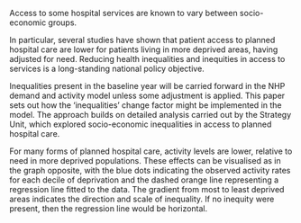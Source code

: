 
Access to some hospital services are known to vary between socio-economic groups.

In particular, several studies have shown that patient access to planned hospital care are lower for patients living in more deprived areas, having adjusted for need.  Reducing health inequalities and inequities in access to services is a long-standing national policy objective.

Inequalities present in the baseline year will be carried forward in the NHP demand and activity model unless some adjustment is applied.  This paper sets out how the ‘inequalities’ change factor might be implemented in the model.  The approach builds on detailed analysis carried out by the Strategy Unit, which explored socio-economic inequalities in access to planned hospital care.

For many forms of planned hospital care, activity levels are lower, relative to need in more deprived populations.  These effects can be visualised as in the graph opposite, with the blue dots indicating the observed activity rates for each decile of deprivation and the dashed orange line representing a regression line fitted to the data. The gradient from most to least deprived areas indicates the direction and scale of inequality. If no inequity were present, then the regression line would be horizontal.
